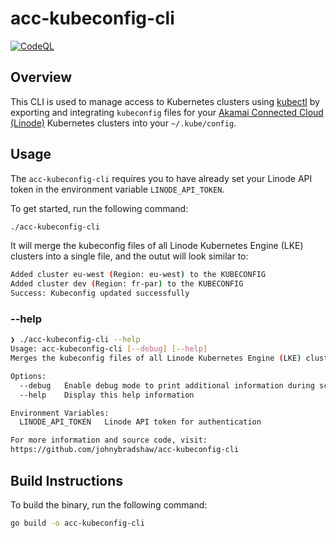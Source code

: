 # acc-kubeconfig-cli

[![CodeQL](https://github.com/johnybradshaw/acc-kubeconfig-cli/actions/workflows/codeql.yml/badge.svg)](https://github.com/johnybradshaw/acc-kubeconfig-cli/actions/workflows/codeql.yml)

## Overview

This CLI is used to manage access to Kubernetes clusters using [kubectl](https://kubernetes.io/docs/reference/kubectl/) by exporting and integrating `kubeconfig` files for your [Akamai Connected Cloud (Linode)](https://www.akamai.com/cloud/) Kubernetes clusters into your `~/.kube/config`.

## Usage

The `acc-kubeconfig-cli` requires you to have already set your Linode API token in the environment variable `LINODE_API_TOKEN`.

To get started, run the following command:

```bash
./acc-kubeconfig-cli
```

It will merge the kubeconfig files of all Linode Kubernetes Engine (LKE) clusters into a single file, and the outut will look similar to:

```bash
Added cluster eu-west (Region: eu-west) to the KUBECONFIG
Added cluster dev (Region: fr-par) to the KUBECONFIG
Success: Kubeconfig updated successfully
```

### --help

```bash
❯ ./acc-kubeconfig-cli --help
Usage: acc-kubeconfig-cli [--debug] [--help]
Merges the kubeconfig files of all Linode Kubernetes Engine (LKE) clusters into a single file.

Options:
  --debug   Enable debug mode to print additional information during script execution
  --help    Display this help information

Environment Variables:
  LINODE_API_TOKEN   Linode API token for authentication

For more information and source code, visit:
https://github.com/johnybradshaw/acc-kubeconfig-cli
```

## Build Instructions

To build the binary, run the following command:

```bash
go build -o acc-kubeconfig-cli
```
